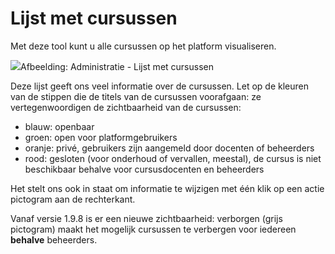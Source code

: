 # Lijst met cursussen

Met deze tool kunt u alle cursussen op het platform visualiseren.

![](../../../.gitbook/assets/graficos82.png)Afbeelding: Administratie - Lijst met cursussen

Deze lijst geeft ons veel informatie over de cursussen. Let op de kleuren van de stippen die de titels van de cursussen voorafgaan: ze vertegenwoordigen de zichtbaarheid van de cursussen:

- blauw: openbaar
- groen: open voor platformgebruikers
- oranje: privé, gebruikers zijn aangemeld door docenten of beheerders
- rood: gesloten (voor onderhoud of vervallen, meestal), de cursus is niet beschikbaar behalve voor cursusdocenten en beheerders

Het stelt ons ook in staat om informatie te wijzigen met één klik op een actie pictogram aan de rechterkant.

Vanaf versie 1.9.8 is er een nieuwe zichtbaarheid: verborgen (grijs pictogram) maakt het mogelijk cursussen te verbergen voor iedereen **behalve** beheerders.
